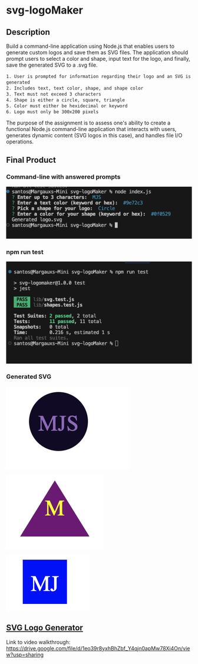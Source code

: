 # svg-logoMaker

## Description
Build a command-line application using Node.js that enables users to generate custom logos and save them as SVG files. The application should prompt users to select a color and shape, input text for the logo, and finally, save the generated SVG to a .svg file.

    1. User is prompted for information regarding their logo and an SVG is generated 
    2. Includes text, text color, shape, and shape color
    3. Text must not exceed 3 characters   
    4. Shape is either a circle, square, triangle
    5. Color must either be hexidecimal or keyword
    6. Logo must only be 300x200 pixels


The purpose of the assignment is to assess one's ability to create a functional Node.js command-line application that interacts with users, generates dynamic content (SVG logos in this case), and handles file I/O operations.


## Final Product
### Command-line with answered prompts
![ command-line with answered prompts ](/images/command-linePrompt.png)

### npm run test 
![ npm run test ](/images/npm-runTest.png)

### Generated SVG
![ Circle SVG](/images/circleSVG.png)

![ Triangle SVG](/images/triangleSVG.png)

![ Square SVG](/images/squareSVG.png)


## [SVG Logo Generator](https://github.com/MargauxJenica/svg-logoMaker)
Link to video walkthrough: https://drive.google.com/file/d/1eo39r8yxhBhZbf_Y4qjn0apMw78Xi4On/view?usp=sharing